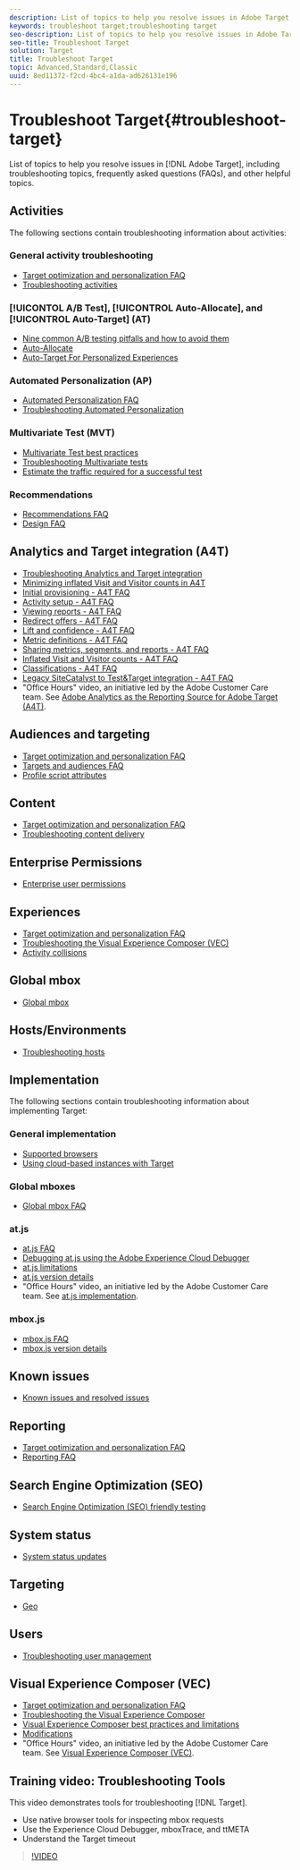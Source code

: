 ```yaml
---
description: List of topics to help you resolve issues in Adobe Target, including troubleshooting topics, frequently asked questions (FAQs), and other helpful topics.
keywords: troubleshoot target;troubleshooting target
seo-description: List of topics to help you resolve issues in Adobe Target, including troubleshooting topics, frequently asked questions (FAQs), and other helpful topics.
seo-title: Troubleshoot Target
solution: Target
title: Troubleshoot Target
topic: Advanced,Standard,Classic
uuid: 8ed11372-f2cd-4bc4-a1da-ad626131e196
---
```


# Troubleshoot Target{#troubleshoot-target}

List of topics to help you resolve issues in [!DNL Adobe Target], including troubleshooting topics, frequently asked questions (FAQs), and other helpful topics.

## Activities

The following sections contain troubleshooting information about activities:

### General activity troubleshooting

* [Target optimization and personalization FAQ](/help/c-intro/cmp-target-standard-cheatsheet.md)
* [Troubleshooting activities](/help/c-activities/c-troubleshooting-activities/troubleshooting-activities.md)

### [!UICONTOL A/B Test], [!UICONTROL Auto-Allocate], and [!UICONTROL Auto-Target] (AT)

* [Nine common A/B testing pitfalls and how to avoid them](/help/c-activities/t-test-ab/common-ab-testing-pitfalls.md)
* [Auto-Allocate](/help/c-activities/automated-traffic-allocation/automated-traffic-allocation.md)
* [Auto-Target For Personalized Experiences](/help/c-activities/auto-target-to-optimize.md)

### Automated Personalization (AP)

* [Automated Personalization FAQ](/help/c-activities/t-automated-personalization/automated-personalization-faq.md)
* [Troubleshooting Automated Personalization](/help/c-activities/t-automated-personalization/ap-trouble.md)

### Multivariate Test (MVT)

* [Multivariate Test best practices](/help/c-activities/c-multivariate-testing/best-practices.md)
* [Troubleshooting Multivariate tests](/help/c-activities/c-multivariate-testing/best-practices.md)
* [Estimate the traffic required for a successful test](/help/c-activities/c-multivariate-testing/t-create-multivariate-test/traffic-estimator.md)

### Recommendations

* [Recommendations FAQ](/help/c-recommendations/c-recommendations-faq/recommendations-faq.md)
* [Design FAQ](/help/c-recommendations/c-design-overview/template-faq.md)

## Analytics and Target integration (A4T)

* [Troubleshooting Analytics and Target integration](/help/c-integrating-target-with-mac/a4t/c-a4t-troubleshooting/a4t-troubleshooting.md)
* [Minimizing inflated Visit and Visitor counts in A4T](/help/c-integrating-target-with-mac/a4t/c-a4t-troubleshooting/minimizing-inflated-visit-and-visitor-counts-a4t.md)
* [Initial provisioning - A4T FAQ](/help/c-integrating-target-with-mac/a4t/r-a4t-faq/a4t-faq-initial-provisioning.md)
* [Activity setup - A4T FAQ](/help/c-integrating-target-with-mac/a4t/r-a4t-faq/a4t-faq-activity-setup.md)
* [Viewing reports - A4T FAQ](/help/c-integrating-target-with-mac/a4t/r-a4t-faq/a4t-faq-viewing-reports.md)
* [Redirect offers - A4T FAQ](/help/c-integrating-target-with-mac/a4t/r-a4t-faq/a4t-faq-redirect-offers.md)
* [Lift and confidence - A4T FAQ](/help/c-integrating-target-with-mac/a4t/r-a4t-faq/a4t-faq-lift-and-confidence.md)
* [Metric definitions - A4T FAQ](/help/c-integrating-target-with-mac/a4t/r-a4t-faq/a4t-faq-metric-definition.md)
* [Sharing metrics, segments, and reports - A4T FAQ](/help/c-target/c-troubleshooting-targets-and-audiences/a4t-faq-sharing-metrics-audiences-reports.md)
* [Inflated Visit and Visitor counts - A4T FAQ](/help/c-integrating-target-with-mac/a4t/r-a4t-faq/a4t-faq-inflated-visit-and-visitor-counts.md)
* [Classifications - A4T FAQ](/help/c-integrating-target-with-mac/a4t/r-a4t-faq/a4t-faq-classifications.md)
* [Legacy SiteCatalyst to Test&Target integration - A4T FAQ](/help/c-integrating-target-with-mac/a4t/r-a4t-faq/a4t-faq-old-integration.md)
* "Office Hours" video, an initiative led by the Adobe Customer Care team. See [Adobe Analytics as the Reporting Source for Adobe Target (A4T)](/help/c-integrating-target-with-mac/a4t/a4t.md).

## Audiences and targeting

* [Target optimization and personalization FAQ](/help/c-intro/cmp-target-standard-cheatsheet.md)
* [Targets and audiences FAQ](/help/c-target/c-troubleshooting-targets-and-audiences/troubleshooting-targets-and-audiences.md)
* [Profile script attributes](/help/c-target/c-visitor-profile/profile-parameters.md)

## Content

* [Target optimization and personalization FAQ](/help/c-intro/cmp-target-standard-cheatsheet.md)
* [Troubleshooting content delivery](/help/c-activities/c-troubleshooting-activities/content-trouble.md)

## Enterprise Permissions

* [Enterprise user permissions](/help/administrating-target/c-user-management/property-channel/property-channel.md)

## Experiences

* [Target optimization and personalization FAQ](/help/c-intro/cmp-target-standard-cheatsheet.md)
* [Troubleshooting the Visual Experience Composer (VEC)](/help/c-experiences/c-visual-experience-composer/r-troubleshoot-composer/troubleshoot-composer.md)
* [Activity collisions](/help/c-experiences/c-visual-experience-composer/activity-collisions.md)

## Global mbox

* [Global mbox](/help/c-implementing-target/c-implementing-target-for-client-side-web/c-target-atjs-faq/global-mbox-frequently-asked-questions.md)

## Hosts/Environments

* [Troubleshooting hosts](/help/administrating-target/hosts.md)

## Implementation

The following sections contain troubleshooting information about implementing Target:

### General implementation

* [Supported browsers](/help/c-implementing-target/c-considerations-before-you-implement-target/supported-browsers.md)
* [Using cloud-based instances with Target](/help/c-implementing-target/c-implementing-target-for-client-side-web/c-target-debugging-atjs/targeting-using-cloud-based-instances.md)

### Global mboxes

* [Global mbox FAQ](/help/c-implementing-target/c-implementing-target-for-client-side-web/c-target-atjs-faq/global-mbox-frequently-asked-questions.md)

### at.js

* [at.js FAQ](/help/c-implementing-target/c-implementing-target-for-client-side-web/c-target-atjs-faq/target-atjs-faq.md)
* [Debugging at.js using the Adobe Experience Cloud Debugger](/help/c-implementing-target/c-implementing-target-for-client-side-web/c-target-debugging-atjs/target-debugging-atjs.md)
* [at.js limitations](/help/c-implementing-target/c-implementing-target-for-client-side-web/t-mbox-download/c-target-atjs-implementation/target-atjs-limitations.md)
* [at.js version details](/help/c-implementing-target/c-implementing-target-for-client-side-web/target-atjs-versions.md)
* "Office Hours" video, an initiative led by the Adobe Customer Care team. See [at.js implementation](/help/c-implementing-target/c-implementing-target-for-client-side-web/t-mbox-download/c-target-atjs-implementation/target-atjs-implementation.md).

### mbox.js

* [mbox.js FAQ](/help/c-implementing-target/c-implementing-target-for-client-side-web/t-mbox-download/mboxjs-frequently-asked-questions.md)
* [mbox.js version details](/help/c-implementing-target/c-implementing-target-for-client-side-web/t-mbox-download/mboxjs-change-log.md)

## Known issues

* [Known issues and resolved issues](/help/r-release-notes/known-issues-resolved-issues.md) 

## Reporting

* [Target optimization and personalization FAQ](/help/c-intro/cmp-target-standard-cheatsheet.md)
* [Reporting FAQ](/help/c-reports/reporting-frequently-asked-questions.md)

## Search Engine Optimization (SEO)

* [Search Engine Optimization (SEO) friendly testing](/help/c-implementing-target/c-implementing-target-for-client-side-web/c-how-atjs-works/how-atjs-works.md)

## System status

* [System status updates](/help/r-release-notes/system-status-updates.md)

## Targeting

* [Geo](/help/c-target/c-audiences/c-target-rules/geo.md)

## Users

* [Troubleshooting user management](/help/administrating-target/c-user-management/c-user-management/troubleshooting-user-management.md)

## Visual Experience Composer (VEC)

* [Target optimization and personalization FAQ](/help/c-intro/cmp-target-standard-cheatsheet.md)
* [Troubleshooting the Visual Experience Composer](/help/c-experiences/c-visual-experience-composer/r-troubleshoot-composer/troubleshoot-composer.md)
* [Visual Experience Composer best practices and limitations](/help/c-experiences/c-visual-experience-composer/experience-composer-best-practices.md)
* [Modifications](/help/c-experiences/c-visual-experience-composer/c-vec-code-editor/vec-code-editor.md)
* "Office Hours" video, an initiative led by the Adobe Customer Care team. See [Visual Experience Composer (VEC)](/help/c-experiences/c-visual-experience-composer/visual-experience-composer.md).

## Training video: Troubleshooting Tools

This video demonstrates tools for troubleshooting [!DNL Target].

* Use native browser tools for inspecting mbox requests 
* Use the Experience Cloud Debugger, mboxTrace, and ttMETA 
* Understand the Target timeout

>[!VIDEO](https://www.youtube.com/watch?v=OXznmfKjxwU) 